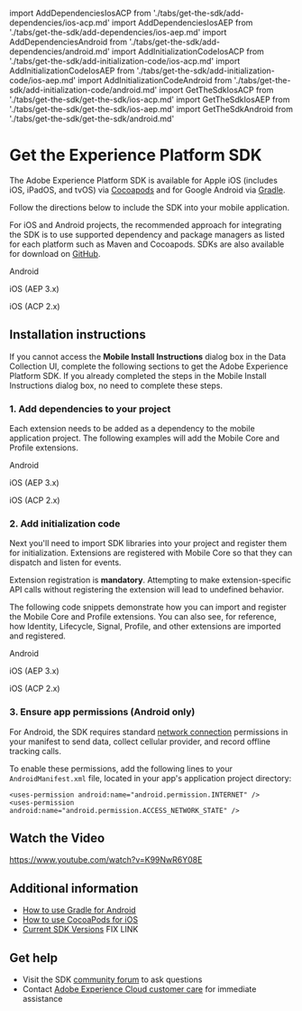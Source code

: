 import AddDependenciesIosACP from './tabs/get-the-sdk/add-dependencies/ios-acp.md'
import AddDependenciesIosAEP from './tabs/get-the-sdk/add-dependencies/ios-aep.md'
import AddDependenciesAndroid from './tabs/get-the-sdk/add-dependencies/android.md'
import AddInitializationCodeIosACP from './tabs/get-the-sdk/add-initialization-code/ios-acp.md'
import AddInitializationCodeIosAEP from './tabs/get-the-sdk/add-initialization-code/ios-aep.md'
import AddInitializationCodeAndroid from './tabs/get-the-sdk/add-initialization-code/android.md'
import GetTheSdkIosACP from './tabs/get-the-sdk/get-the-sdk/ios-acp.md'
import GetTheSdkIosAEP from './tabs/get-the-sdk/get-the-sdk/ios-aep.md'
import GetTheSdkAndroid from './tabs/get-the-sdk/get-the-sdk/android.md'

# Get the Experience Platform SDK

The Adobe Experience Platform SDK is available for Apple iOS (includes iOS, iPadOS, and tvOS) via [Cocoapods](https://cocoapods.org/) and for Google Android via [Gradle](https://gradle.org).

Follow the directions below to include the SDK into your mobile application.

<InlineAlert variant="info" slots="text"/>

For iOS and Android projects, the recommended approach for integrating the SDK is to use supported dependency and package managers as listed for each platform such as Maven and Cocoapods. SDKs are also available for download on [GitHub](https://github.com/Adobe-Marketing-Cloud/acp-sdks/).

<TabsBlock orientation="horizontal" slots="heading, content" repeat="3"/>

Android

<GetTheSdkAndroid/>

iOS (AEP 3.x)

<GetTheSdkIosAEP/>

iOS (ACP 2.x)

<GetTheSdkIosACP/>

## Installation instructions

If you cannot access the **Mobile Install Instructions** dialog box in the Data Collection UI, complete the following sections to get the Adobe Experience Platform SDK. If you already completed the steps in the Mobile Install Instructions dialog box, no need to complete these steps.

### 1. Add dependencies to your project

Each extension needs to be added as a dependency to the mobile application project. The following examples will add the Mobile Core and Profile extensions.

<TabsBlock orientation="horizontal" slots="heading, content" repeat="3"/>

Android

<AddDependenciesAndroid/>

iOS (AEP 3.x)

<AddDependenciesIosAEP/>

iOS (ACP 2.x)

<AddDependenciesIosACP/>

### 2. Add initialization code

Next you'll need to import SDK libraries into your project and register them for initialization. Extensions are registered with Mobile Core so that they can dispatch and listen for events.

<InlineAlert variant="warning" slots="text"/>

Extension registration is **mandatory**. Attempting to make extension-specific API calls without registering the extension will lead to undefined behavior.

The following code snippets demonstrate how you can import and register the Mobile Core and Profile extensions. You can also see, for reference, how Identity, Lifecycle, Signal, Profile, and other extensions are imported and registered.

<TabsBlock orientation="horizontal" slots="heading, content" repeat="3"/>

Android

<AddInitializationCodeAndroid/>

iOS (AEP 3.x)

<AddInitializationCodeIosAEP/>

iOS (ACP 2.x)

<AddInitializationCodeIosACP/>

### 3. Ensure app permissions (Android only)

For Android, the SDK requires standard [network connection](https://developer.android.com/training/basics/network-ops/connecting) permissions in your manifest to send data, collect cellular provider, and record offline tracking calls.

To enable these permissions, add the following lines to your `AndroidManifest.xml` file, located in your app's application project directory:

```markup
<uses-permission android:name="android.permission.INTERNET" />
<uses-permission android:name="android.permission.ACCESS_NETWORK_STATE" />
```

## Watch the Video

<Media slots="video"/>

<https://www.youtube.com/watch?v=K99NwR6Y08E>

## Additional information

* [How to use Gradle for Android](https://docs.gradle.org/current/userguide/userguide.html)
* [How to use CocoaPods for iOS ](https://guides.cocoapods.org/using/using-cocoapods)
* [Current SDK Versions](../resources/upgrading-to-aep/current-sdk-versions.md) FIX LINK

## Get help

* Visit the SDK [community forum](https://forums.adobe.com/community/experience-cloud/platform/launch/sdk) to ask questions
* Contact [Adobe Experience Cloud customer care](https://experienceleague.adobe.com/?support-solution=General#support) for immediate assistance

